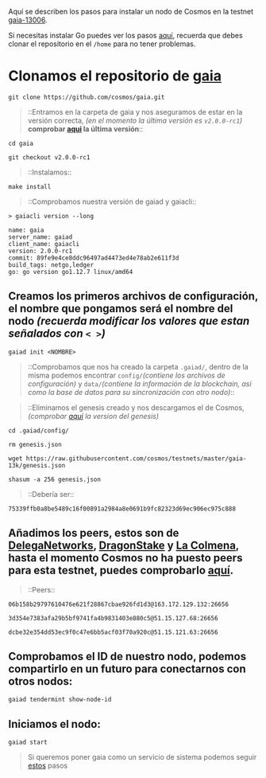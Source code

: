 Aquí se describen los pasos para instalar un nodo de Cosmos en la testnet [gaia-13006](https://hubble.figment.network/cosmos/chains/gaia-13006).

Si necesitas instalar Go puedes ver los pasos [aquí](https://github.com/Colm3na/Cosmos/blob/master/testnets/Instalación%20de%20un%20nodo%20de%20Cosmos%20en%20Gaia-13004%5BES_es%5D.md#instalamos-la-última-versión-de-go), recuerda que debes clonar el repositorio en el `/home` para no tener problemas.

# Clonamos el repositorio de [gaia](https://github.com/cosmos/gaia)

```
git clone https://github.com/cosmos/gaia.git
```

>::Entramos en la carpeta de gaia y nos aseguramos de estar en la versión correcta, _(en el momento la última versión es `v2.0.0-rc1`)_ **comprobar [aqui](https://github.com/cosmos/gaia/releases) la última versión**::

```
cd gaia

git checkout v2.0.0-rc1
```

>::Instalamos::

```
make install
```

>::Comprobamos nuestra versión de gaiad y gaiacli::

```
> gaiacli version --long

name: gaia
server_name: gaiad
client_name: gaiacli
version: 2.0.0-rc1
commit: 89fe9e4ce8ddc96497ad4473ed4e78ab2e611f3d
build_tags: netgo,ledger
go: go version go1.12.7 linux/amd64
```

## Creamos los primeros archivos de configuración, el nombre que pongamos será el nombre del nodo _(recuerda modificar los valores que estan señalados con `< >`)_

```
gaiad init <NOMBRE>
```

>::Comprobamos que nos ha creado la carpeta `.gaiad/`, dentro de la misma podemos encontrar `config/`_(contiene los archivos de configuración)_ y `data/`_(contiene la información de la blockchain, asi como la base de datos para su sincronización con otro nodo)_::

>::Eliminamos el genesis creado y nos descargamos el de Cosmos, _(comprobar [aquí](https://github.com/cosmos/testnets/tree/master/gaia-13k) la version del genesis)_

```
cd .gaiad/config/

rm genesis.json

wget https://raw.githubusercontent.com/cosmos/testnets/master/gaia-13k/genesis.json 
```

```
shasum -a 256 genesis.json
```
>::Debería ser::

```
75339ffb0a8be5489c16f00891a2984a8e0691b9fc82323d69ec906ec975c888
```

## Añadimos los peers, estos son de [DelegaNetworks](https://delega.io), [DragonStake](https://dragonstake.io/#/) y [La Colmena](https://www.colmenalabs.org), hasta el momento Cosmos no ha puesto peers para esta testnet, puedes comprobarlo [aquí](https://github.com/cosmos/testnets#testnet-status).

>::Peers::

```
06b158b29797610476e621f28867cbae926fd1d3@163.172.129.132:26656

3d354e7383afa29b5bf9741fa4b9831403e880c5@51.15.127.68:26656

dcbe32e354dd53ec9f0c47e6bb5acf03f70a920c@51.15.121.63:26656
```

## Comprobamos el ID de nuestro nodo, podemos compartirlo en un futuro para conectarnos con otros nodos:

```
gaiad tendermint show-node-id
```

## Iniciamos el nodo:

```
gaiad start
```

>Si queremos poner gaia como un servicio de sistema podemos seguir [estos](https://github.com/Colm3na/Cosmos/blob/master/testnets/Instalación%20de%20un%20nodo%20de%20Cosmos%20en%20Gaia-13004%5BES_es%5D.md#añadir-gaiad-como-un-servicio-de-sistema) pasos

